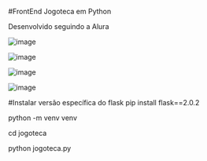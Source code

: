 #FrontEnd Jogoteca em Python

Desenvolvido seguindo a Alura

![image](https://github.com/user-attachments/assets/dca094ce-5579-4123-980d-7bdb332ddf1d)

![image](https://github.com/user-attachments/assets/5630af19-7ecb-402e-a6b1-d894cfaf5c6a)

![image](https://github.com/user-attachments/assets/5f501fa2-01ef-4304-bf0f-a90f6cc0d892)

![image](https://github.com/user-attachments/assets/2e14fb1a-316c-45a6-9eff-a9445700b5f7)

#Instalar versão específica do flask
pip install flask==2.0.2

python -m venv venv

cd jogoteca

python jogoteca.py
